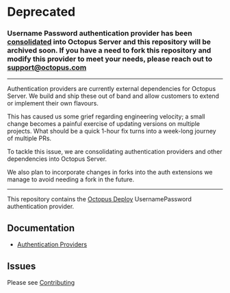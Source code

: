 # Deprecated

### Username Password authentication provider has been [consolidated](https://github.com/OctopusDeploy/Issues/issues/7747) into Octopus Server and this repository will be archived soon. If you have a need to fork this repository and modify this provider to meet your needs, please reach out to support@octopus.com
---

Authentication providers are currently external dependencies for Octopus Server. We build and ship these out of band and allow customers to extend or implement their own flavours.

This has caused us some grief regarding engineering velocity; a small change becomes a painful exercise of updating versions on multiple projects. What should be a quick 1-hour fix turns into a week-long journey of multiple PRs.

To tackle this issue, we are consolidating authentication providers and other dependencies into Octopus Server.

We also plan to incorporate changes in forks into the auth extensions we manage to avoid needing a fork in the future.

----
This repository contains the [Octopus Deploy][1] UsernamePassword authentication provider.

## Documentation
- [Authentication Providers][2]

## Issues
Please see [Contributing](CONTRIBUTING.md)

[1]: https://octopus.com
[2]: http://g.octopushq.com/AuthenticationProviders
